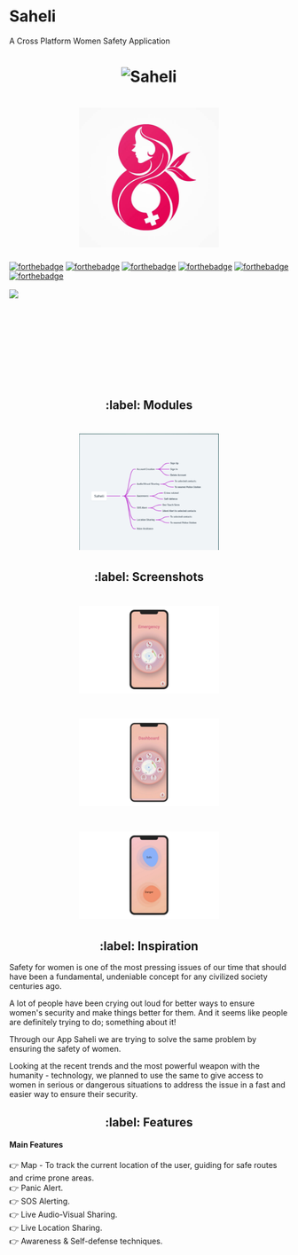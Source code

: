 # Saheli
 A Cross Platform Women Safety Application
 
 

<h1 align="center"><img width=50% height=50% alt="Saheli" src=" ##"></h1>
<h1 align="center" SAHELI- A Cross Platform Women Safety Application</h1>
<h1 align="center"><img width=50% height=50% alt="Modules" src="https://github.com/msbuddhu/Saheli/blob/main/Assests/0.jpeg"></h1>



[![forthebadge](https://forthebadge.com/images/badges/built-by-developers.svg)](https://forthebadge.com)
[![forthebadge](https://forthebadge.com/images/badges/built-with-love.svg)](https://forthebadge.com)
[![forthebadge](https://forthebadge.com/images/badges/built-with-swag.svg)](https://forthebadge.com)
[![forthebadge](https://forthebadge.com/images/badges/for-you.svg)](https://forthebadge.com)
[![forthebadge](https://forthebadge.com/images/badges/open-source.svg)](https://forthebadge.com)
[![forthebadge](https://forthebadge.com/images/badges/check-it-out.svg)](https://forthebadge.com)



<img align="center" src="cross.png" width=100%>

<br><br><br><br><br><br><br><br>
<h2 align="center" id="Modules"> :label: Modules</h2>
<h1 align="center"><img width=50% height=50% alt="Modules" src="https://github.com/msbuddhu/Saheli/blob/main/Assests/4.png"></h1>


<h2 align="center" id="Screenshots"> :label: Screenshots</h2>
<h1 align="center"><img width=50% height=50% alt="Modules" src="https://github.com/msbuddhu/Saheli/blob/main/Assests/1.png"></h1>
<h1 align="center"><img width=50% height=50% alt="Modules" src="https://github.com/msbuddhu/Saheli/blob/main/Assests/2.png"></h1>
<h1 align="center"><img width=50% height=50% alt="Modules" src="https://github.com/msbuddhu/Saheli/blob/main/Assests/3.png"></h1>


<h2 align="center" id="Inspiration"> :label: Inspiration</h2>

Safety for women is one of the most pressing issues of our time that should have been a 
fundamental, undeniable concept for any civilized society centuries ago.

A lot of people have been crying out loud for better ways to ensure women's security and 
make things better for them. And it seems like people are definitely trying to do; something 
about it!

Through our App Saheli we are trying to solve the same problem by ensuring the safety 
of women.

Looking at the recent trends and the most powerful weapon with the humanity - technology, we planned to use the same to give access to women in serious or dangerous situations to address the issue in a fast and easier way to ensure their security.



<h2 align="center" id="Features"> :label: Features</h2>

  #### Main Features
  
   :point_right: Map - To track the current location of the user, guiding for safe routes and crime prone areas.<br/>
   :point_right: Panic Alert. <br/>
   :point_right: SOS Alerting. <br/>
   :point_right: Live Audio-Visual Sharing. <br/>
   :point_right: Live Location Sharing. <br/>
   :point_right: Awareness & Self-defense techniques. <br/>


